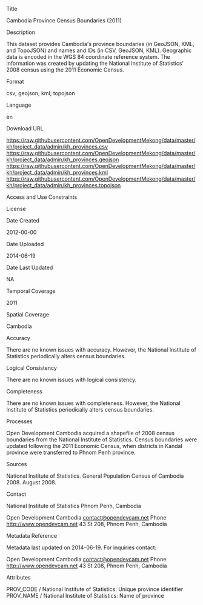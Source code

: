 Title
 
Cambodia Province Census Boundaries (2011)
 
Description
 
This dataset provides Cambodia's province boundaries (in GeoJSON, KML, and TopoJSON) and names and IDs (in CSV, GeoJSON, KML). Geographic data is encoded in the WGS 84 coordinate reference system. The information was created by updating the National Institute of Statistics' 2008 census using the 2011 Economic Census.
 
Format
 
csv; geojson; kml; topojson
 
Language
 
en
 
Download URL
 
https://raw.githubusercontent.com/OpenDevelopmentMekong/data/master/kh/project_data/admin/kh_provinces.csv
https://raw.githubusercontent.com/OpenDevelopmentMekong/data/master/kh/project_data/admin/kh_provinces.geojson
https://raw.githubusercontent.com/OpenDevelopmentMekong/data/master/kh/project_data/admin/kh_provinces.kml
https://raw.githubusercontent.com/OpenDevelopmentMekong/data/master/kh/project_data/admin/kh_provinces.topojson
 
Access and Use Constraints
 
 
 
License
 
 
 
Date Created
 
2012-00-00
 
Date Uploaded
 
2014-06-19
 
Date Last Updated
 
NA
 
Temporal Coverage
 
2011
 
Spatial Coverage
 
Cambodia
 
Accuracy
 
There are no known issues with accuracy. However, the National Institute of Statistics periodically alters census boundaries.
 
Logical Consistency
 
There are no known issues with logical consistency.
 
Completeness
 
There are no known issues with completeness. However, the National Institute of Statistics periodically alters census boundaries.
 
Processes
 
Open Development Cambodia acquired a shapefile of 2008 census boundaries from the National Institute of Statistics. Census boundaries were updated following the 2011 Economic Census, when districts in Kandal province were transferred to Phnom Penh province.
 
Sources
 
National Institute of Statistics. General Population Census of Cambodia 2008. August 2008.
 
Contact
 
National Institute of Statistics
Phnom Penh, Cambodia
 
Open Development Cambodia
contact@opendevcam.net
Phone
http://www.opendevcam.net
43 St 208, Phnom Penh, Cambodia
 
Metadata Reference
 
Metadata last updated on 2014-06-19. For inquiries contact:
 
Open Development Cambodia
contact@opendevcam.net
Phone
http://www.opendevcam.net
43 St 208, Phnom Penh, Cambodia
 
Attributes
 
PROV_CODE / National Institute of Statistics: Unique province identifier
PROV_NAME / National Institute of Statistics: Name of province
 
 

